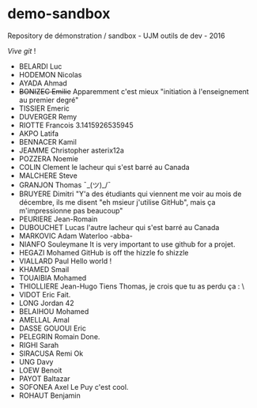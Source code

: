 ﻿# demo-sandbox
Repository de démonstration / sandbox - UJM outils de dev - 2016

_Vive git_ !

* BELARDI Luc
* HODEMON Nicolas
* AYADA Ahmad
* ~~BONIZEC Emilie~~	Apparemment c'est mieux "initiation à l'enseignement au premier degré" 
* TISSIER Emeric
* DUVERGER Remy
* RIOTTE Francois	3.1415926535945
* AKPO Latifa
* BENNACER Kamil
* JEAMME Christopher	asterix12a
* POZZERA Noemie
* COLIN Clement		le lacheur qui s'est barré au Canada
* MALCHERE Steve
* GRANJON Thomas        ¯\_(ツ)_/¯
* BRUYERE Dimitri	"Y'a des étudiants qui viennent me voir au mois de décembre, ils me disent "eh msieur j'utilise GitHub", mais ça m'impressionne pas beaucoup"
* PEURIERE Jean-Romain
* DUBOUCHET Lucas	l'autre lacheur qui s'est barré au Canada
* MARKOVIC Adam		Waterloo -abba-
* NIANFO Souleymane  It is very important to use github for a projet.
* HEGAZI Mohamed	GitHub is off the hizzle fo shizzle
* VIALLARD Paul       Hello world !
* KHAMED Smail
* TOUAIBIA Mohamed
* THIOLLIERE Jean-Hugo     Tiens Thomas, je crois que tu as perdu ça : \\
* VIDOT Eric            Fait.
* LONG Jordan	42
* BELAIHOU Mohamed
* AMELLAL Amal
* DASSE GOUOUI Eric
* PELEGRIN Romain	Done.
* RIGHI Sarah
* SIRACUSA Remi Ok
* UNG Davy
* LOEW Benoit
* PAYOT Baltazar
* SOFONEA Axel		Le Puy c'est cool.
* ROHAUT Benjamin
